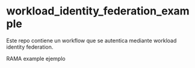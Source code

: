 # workload_identity_federation_example

Este repo contiene un workflow que se autentica mediante workload identity
federation.


RAMA example ejemplo
